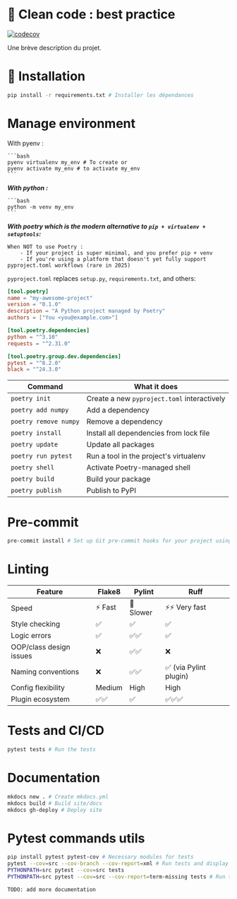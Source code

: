 # 📘 Clean code : best practice

[![codecov](https://codecov.io/gh/segandiaye/Python_Best_Practices/branch/main/graph/badge.svg)](https://codecov.io/gh/segandiaye/Python_Best_Practices)



Une brève description du projet.

# 🚀 Installation

```bash
pip install -r requirements.txt # Installer les dépendances
```

# Manage environment

With pyenv :

    ```bash
    pyenv virtualenv my_env # To create or 
    pyenv activate my_env # to activate my_env
    ```
***With python :***

    ```bash
    python -m venv my_env
    ```

***With poetry which is the modern alternative to `pip + virtualenv + setuptools`:***

    When NOT to use Poetry :
        - If your project is super minimal, and you prefer pip + venv
        - If you're using a platform that doesn't yet fully support pyproject.toml workflows (rare in 2025)

`pyproject.toml` replaces `setup.py`, `requirements.txt`, and others:

```toml
[tool.poetry]
name = "my-awesome-project"
version = "0.1.0"
description = "A Python project managed by Poetry"
authors = ["You <you@example.com>"]

[tool.poetry.dependencies]
python = "^3.10"
requests = "^2.31.0"

[tool.poetry.group.dev.dependencies]
pytest = "^8.2.0"
black = "^24.3.0"
```

| Command               | What it does                                |
| --------------------- | ------------------------------------------- |
| `poetry init`         | Create a new `pyproject.toml` interactively |
| `poetry add numpy`    | Add a dependency                            |
| `poetry remove numpy` | Remove a dependency                         |
| `poetry install`      | Install all dependencies from lock file     |
| `poetry update`       | Update all packages                         |
| `poetry run pytest`   | Run a tool in the project's virtualenv      |
| `poetry shell`        | Activate Poetry-managed shell               |
| `poetry build`        | Build your package                          |
| `poetry publish`      | Publish to PyPI                             |


# Pre-commit

```bash
pre-commit install # Set up Git pre-commit hooks for your project using the pre-commit
```

# Linting

| Feature                 | Flake8 | Pylint    | Ruff                  |
| ----------------------- | ------ | --------- | --------------------- |
| Speed                   | ⚡ Fast | 🐢 Slower | ⚡⚡ Very fast          |
| Style checking          | ✅      | ✅         | ✅                     |
| Logic errors            | ✅      | ✅✅        | ✅                     |
| OOP/class design issues | ❌      | ✅✅        | ❌                     |
| Naming conventions      | ❌      | ✅✅        | ✅ (via Pylint plugin) |
| Config flexibility      | Medium | High      | High                  |
| Plugin ecosystem        | ✅✅     | ✅         | ✅✅✅                   |

# Tests and CI/CD

```bash
pytest tests # Run the tests
```

# Documentation

```bash
mkdocs new . # Create mkdocs.yml
mkdocs build # Build site/docs
mkdocs gh-deploy # Deploy site
```

# Pytest commands utils

```bash
pip install pytest pytest-cov # Necessary modules for tests
pytest --cov=src --cov-branch --cov-report=xml # Run tests and display coverage in CI/CD
PYTHONPATH=src pytest --cov=src tests
PYTHONPATH=src pytest --cov=src --cov-report=term-missing tests # Run tests and display coverage
```

```bash
TODO: add more documentation
```
